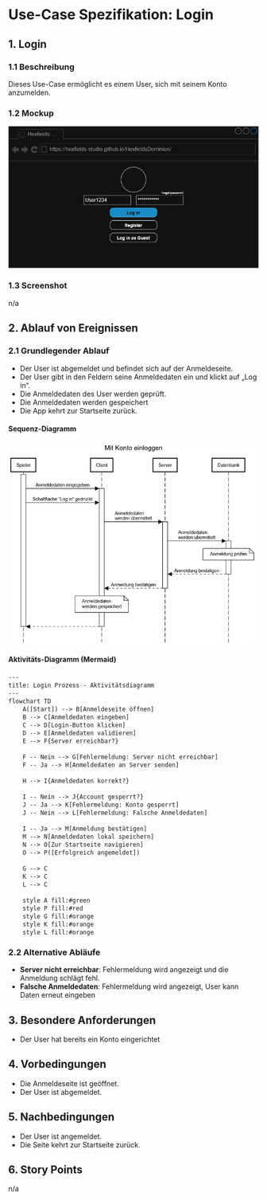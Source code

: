 # Use-Case Spezifikation: Login

## 1. Login

### 1.1 Beschreibung

Dieses Use-Case ermöglicht es einem User, sich mit seinem Konto anzumelden.

### 1.2 Mockup

![login_mockup](./login_mockup.drawio.png "login_mockup")

### 1.3 Screenshot

n/a

## 2. Ablauf von Ereignissen

### 2.1 Grundlegender Ablauf

- Der User ist abgemeldet und befindet sich auf der Anmeldeseite.
- Der User gibt in den Feldern seine Anmeldedaten ein und klickt auf „Log in“.
- Die Anmeldedaten des User werden geprüft.
- Die Anmeldedaten werden gespeichert
- Die App kehrt zur Startseite zurück.

#### Sequenz-Diagramm

![login_sequence](./login_sequence.png "login_sequence")

#### Aktivitäts-Diagramm (Mermaid)

```mermaid
---
title: Login Prozess - Aktivitätsdiagramm
---
flowchart TD
    A([Start]) --> B[Anmeldeseite öffnen]
    B --> C[Anmeldedaten eingeben]
    C --> D[Login-Button klicken]
    D --> E[Anmeldedaten validieren]
    E --> F{Server erreichbar?}
    
    F -- Nein --> G[Fehlermeldung: Server nicht erreichbar]
    F -- Ja --> H[Anmeldedaten an Server senden]
    
    H --> I{Anmeldedaten korrekt?}
    
    I -- Nein --> J{Account gesperrt?}
    J -- Ja --> K[Fehlermeldung: Konto gesperrt]
    J -- Nein --> L[Fehlermeldung: Falsche Anmeldedaten]
    
    I -- Ja --> M[Anmeldung bestätigen]
    M --> N[Anmeldedaten lokal speichern]
    N --> O[Zur Startseite navigieren]
    O --> P([Erfolgreich angemeldet])
    
    G --> C
    K --> C
    L --> C
    
    style A fill:#green
    style P fill:#red
    style G fill:#orange
    style K fill:#orange
    style L fill:#orange
```

### 2.2 Alternative Abläufe

- **Server nicht erreichbar**: Fehlermeldung wird angezeigt und die Anmeldung schlägt fehl.
- **Falsche Anmeldedaten**: Fehlermeldung wird angezeigt, User kann Daten erneut eingeben

## 3. Besondere Anforderungen

- Der User hat bereits ein Konto eingerichtet

## 4. Vorbedingungen

- Die Anmeldeseite ist geöffnet.
- Der User ist abgemeldet.

## 5. Nachbedingungen

- Der User ist angemeldet.
- Die Seite kehrt zur Startseite zurück.

## 6. Story Points

n/a
